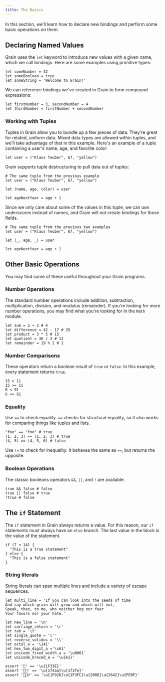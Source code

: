 ```yaml
---
title: The Basics
---
```


In this section, we'll learn how to declare new bindings and perform some basic operations on them.

## Declaring Named Values

Grain uses the `let` keyword to introduce new values with a given name, which we call bindings. Here are some examples using primitive types:

```grain
let someNumber = 42
let someBoolean = true
let someString = 'Welcome to Grain!'
```

We can reference bindings we've created in Grain to form compound expressions:

```grain
let firstNumber = 3, secondNumber = 4
let thirdNumber = firstNumber + secondNumber
```

### Working with Tuples

Tuples in Grain allow you to bundle up a few pieces of data. They're great for related, uniform data. Mixed data types are allowed within tuples, and we'll take advantage of that in this example. Here's an example of a tuple containing a user's name, age, and favorite color:

```grain
let user = ("Klaus Teuber", 67, "yellow")
```

Grain supports tuple destructuring to pull data out of tuples:

```grain
# The same tuple from the previous example
let user = ("Klaus Teuber", 67, "yellow")

let (name, age, color) = user

let ageNextYear = age + 1
```

Since we only care about some of the values in this tuple, we can use underscores instead of names, and Grain will not create bindings for those fields.

```grain
# The same tuple from the previous two examples
let user = ("Klaus Teuber", 67, "yellow")

let (_, age, _) = user

let ageNextYear = age + 1
```

## Other Basic Operations

You may find some of these useful throughout your Grain programs.

### Number Operations

The standard number operations include addition, subtraction, multiplication, division, and modulus (remainder). If you're looking for more number operations, you may find what you're looking for in the `Math` module.

```grain
let sum = 2 + 2 # 4
let difference = 42 - 17 # 25
let product = 3 * 5 # 15
let quotient = 36 / 3 # 12
let remainder = 19 % 2 # 1
```

### Number Comparisons

These operators return a boolean result of `true` or `false`. In this example, every statement returns `true`.

```grain
15 > 11
15 >= 11
6 < 91
6 <= 91
```

### Equality

Use `==` to check equality. `==` checks for structural equality, so it also works for comparing things like tuples and lists.

```grain
"foo" == "foo" # true
(1, 2, 3) == (1, 2, 3) # true
(4, 5) == (4, 5, 6) # false
```

Use `!=` to check for inequality. It behaves the same as `==`, but returns the opposite.

### Boolean Operations

The classic booleans operators `&&`, `||`, and `!` are available.

```grain
true && false # false
true || false # true
!true # false
```

## The `if` Statement

The `if` statement in Grain always returns a value. For this reason, our `if` statements must always have an `else` branch. The last value in the block is the value of the statement.

```grain
if (7 < 14) {
  "This is a true statement"
} else {
  "This is a false statement"
}
```

### String literals

String literals can span multiple lines and include a variety of escape sequences.

```grain
let multi_line = 'If you can look into the seeds of time
And say which grain will grow and which will not,
Speak, then, to me, who neither beg nor fear
Your favors nor your hate.'

let new_line = '\n'
let carriage_return = '\r'
let tab = '\t'
let single_quote = '\''
let reverse_solidus = '\\'
let octal_a = '\141'
let hex_two_digit_a ='\x61'
let unicode_fixed_width_a = '\u0061'
let unicode_braced_a = '\u{61}'

assert '🌾' == '\u{1F33E}'
assert '💪🏾' == '\u{1f4aa}\u{1f3fe}'
assert '🤦🏼‍♂️' == '\u{1F926}\u{1F3FC}\u{200D}\u{2642}\u{FE0F}'
```
